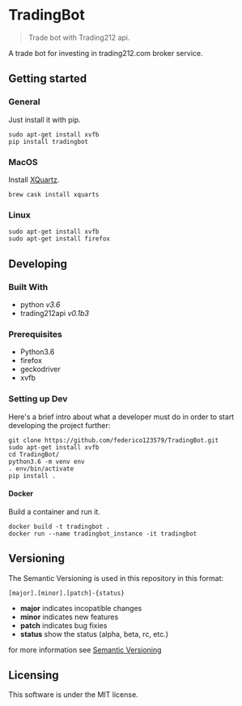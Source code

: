 # TradingBot
> Trade bot with Trading212 api.

A trade bot for investing in trading212.com broker service.

## Getting started

### General

Just install it with pip.

```shell
sudo apt-get install xvfb
pip install tradingbot
```
### MacOS

Install [XQuartz](https://www.xquartz.org).

```shell
brew cask install xquarts
```

### Linux

```shell
sudo apt-get install xvfb
sudo apt-get install firefox
```

## Developing
### Built With

- python _v3.6_
- trading212api _v0.1b3_

### Prerequisites

- Python3.6
- firefox
- geckodriver
- xvfb

### Setting up Dev

Here's a brief intro about what a developer must do in order to start developing
the project further:

```shell
git clone https://github.com/federico123579/TradingBot.git
sudo apt-get install xvfb
cd TradingBot/
python3.6 -m venv env
. env/bin/activate
pip install .
```

#### Docker

Build a container and run it.

```shell
docker build -t tradingbot .
docker run --name tradingbot_instance -it tradingbot
```

## Versioning

The Semantic Versioning is used in this repository in this format:

    [major].[minor].[patch]-{status}

* **major** indicates incopatible changes
* **minor** indicates new features
* **patch** indicates bug fixies
* **status** show the status (alpha, beta, rc, etc.)

for more information see [Semantic Versioning](http://semver.org/)

## Licensing

This software is under the MIT license.
